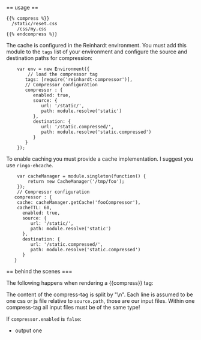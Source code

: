 
== usage ==

    {{% compress %}}
      /static/reset.css
    	/css/my.css
    {{% endcompress %}}


The cache is configured in the Reinhardt environment. You must add
this module to the `tags` list of your environment and configure
the source and destination paths for compression:

		var env = new Environment({
			// load the compressor tag
		   tags: [require('reinhardt-compressor')],
		   // Compressor configuration
		   compressor : {
		      enabled: true,
		      source: {
		         url: '/static/',
		         path: module.resolve('static')
		      },
		      destination: {
		         url: '/static.compressed/',
		         path: module.resolve('static.compressed')
		      }
		   }
		});

To enable caching you must provide a cache implementation. I suggest you use `ringo-ehcache`.

		var cacheManager = module.singleton(function() {
			return new CacheManager('/tmp/foo');
		});
		// Compressor configuration
	   compressor : {
	   	cache: cacheManager.getCache('fooCompressor'),
	   	cacheTTL: 60,
	      enabled: true,
	      source: {
	         url: '/static/',
	         path: module.resolve('static')
	      },
	      destination: {
	         url: '/static.compressed/',
	         path: module.resolve('static.compressed')
	      }
	   }

== behind the scenes ===

The following happens when rendering a {{compress}} tag:

The content of the compress-tag is split by "\n". Each line is assumed to be one css or js file
relative to `source.path`, those are our input files. Within one compress-tag all input files
must be of the same type!

If `compressor.enabled` is `false`:
   * output one <style> or <script> per input file
   * no futher processing happens

If the compressor is enabled and the cache is enabled:
   * we do a cache lookup
   * cache key is the hash of the input files (not their contents! just the filepaths themselves)
   * if we get a cache hit
      * the cache content is returned
      * no further processing happens

If we get a cache miss:

  * `yuicompress` checks the modification time of the input files
  * if the input files are newer then the output: recompress

Finally, the html output for the compressed file is generated and put into the cache if enabled, or just
returned otherwise.